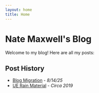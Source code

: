 ```yaml
---
layout: home
title: Home
---
```


# Nate Maxwell's Blog

Welcome to my blog! Here are all my posts:

## Post History

- [Blog Migration](_posts/00_Blog_Migration.md) - *8/14/25*
- [UE Rain Material](_posts/01_UE_Rain_Droplets_Material.md) - *Circa 2019*
